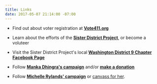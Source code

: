 ```yaml
---
title: Links
date: 2017-05-07 21:14:00 -07:00
---
```


* Find out about voter registration at **[Vote411.org](http://www.vote411.org/)**

* Learn about the efforts of the **[Sister District Project](https://www.sisterdistrict.com/)**, or become a voluteer   

* Visit the Sister District Project's local **[Washington District 9 Chapter Facebook Page](https://www.facebook.com/groups/238429669950153/)** 

* Follow **[Manka Dhingra's campaign](http://www.electmanka.com/)** and/or **[make a donation](https://secure.actblue.com/contribute/page/sd_wa45?refcode=wa09)**

* Follow **[Michelle Rylands' campaign](https://michellerylands.nationbuilder.com/)**  or [canvass for her](http://www.wa-democrats.org/summer-of-canvass).

